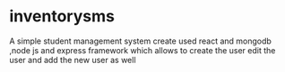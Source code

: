 # inventorysms

A simple student management system create used react and mongodb ,node js and express framework which allows to create the user edit the user and add the new user as well 
